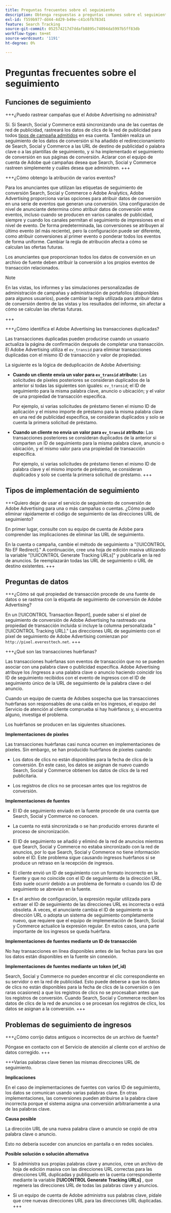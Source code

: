 ```yaml
---
title: Preguntas frecuentes sobre el seguimiento
description: Obtenga respuestas a preguntas comunes sobre el seguimiento, incluidos problemas de resolución de problemas.
exl-id: f559b977-dd44-4d29-b49e-c41c6fb783d1
feature: Search Tracking
source-git-commit: 052574217d7ddafb8895c74094da5997b5ff83db
workflow-type: tm+mt
source-wordcount: '1191'
ht-degree: 0%

---
```


# Preguntas frecuentes sobre el seguimiento

## Funciones de seguimiento

+++¿Puedo rastrear campañas que el Adobe Advertising no administra?

Sí. Si Search, Social y Commerce está sincronizando una de las cuentas de red de publicidad, rastreará los datos de clics de la red de publicidad para todos [tipos de campaña admitidos](/help/search-social-commerce/introduction/supported-inventory.md) en esa cuenta. También realiza un seguimiento de los datos de conversión si ha añadido el redireccionamiento de Search, Social y Commerce a las URL de destino de publicidad o palabra clave o a las plantillas de seguimiento, y si ha implementado el seguimiento de conversión en sus páginas de conversión. Aclarar con el equipo de cuenta de Adobe qué campañas desea que Search, Social y Commerce rastreen simplemente y cuáles desea que administren.
+++

+++¿Cómo obtengo la atribución de varios eventos?

Para los anunciantes que utilizan las etiquetas de seguimiento de conversión Search, Social y Commerce o Adobe Analytics, Adobe Advertising proporciona varias opciones para atribuir datos de conversión en una serie de eventos que generan una conversión. Una configuración de nivel de anunciante determina cómo atribuir datos de conversión entre eventos, incluso cuando se producen en varios canales de publicidad, siempre y cuando los canales permitan el seguimiento de impresiones en el nivel de evento. De forma predeterminada, las conversiones se atribuyen al último evento (el más reciente), pero la configuración puede ser diferente, como atribuir conversiones al primer evento o ponderar todos los eventos de forma uniforme. Cambiar la regla de atribución afecta a cómo se calculan las ofertas futuras.

Los anunciantes que proporcionan todos los datos de conversión en un archivo de fuente deben atribuir la conversión a los propios eventos de transacción relacionados.

>[!NOTE]
>
>En las vistas, los informes y las simulaciones personalizadas de administración de campañas y administración de portafolios (disponibles para algunos usuarios), puede cambiar la regla utilizada para atribuir datos de conversión dentro de las vistas y los resultados del informe, sin afectar a cómo se calculan las ofertas futuras.

+++

+++¿Cómo identifica el Adobe Advertising las transacciones duplicadas?

Las transacciones duplicadas pueden producirse cuando un usuario actualiza la página de confirmación después de completar una transacción. El Adobe Advertising utiliza el `ev_transid` para eliminar transacciones duplicadas con el mismo ID de transacción y valor de propiedad.

La siguiente es la lógica de deduplicación de Adobe Advertising:

* **Cuando un cliente envía un valor para `ev_transid` atributo:** Las solicitudes de píxeles posteriores se consideran duplicados de la anterior si todas las siguientes son iguales: `ev_transid`; el ID de seguimiento para la misma palabra clave, anuncio o ubicación; y el valor de una propiedad de transacción específica.

  Por ejemplo, si varias solicitudes de préstamo tienen el mismo ID de aplicación y el mismo importe de préstamo para la misma palabra clave en una red de publicidad específica, se consideran duplicados y solo se cuenta la primera solicitud de préstamo.

* **Cuando un cliente no envía un valor para `ev_transid` atributo:** Las transacciones posteriores se consideran duplicados de la anterior si comparten un ID de seguimiento para la misma palabra clave, anuncio o ubicación, y el mismo valor para una propiedad de transacción específica.

  Por ejemplo, si varias solicitudes de préstamo tienen el mismo ID de palabra clave y el mismo importe de préstamo, se consideran duplicados y solo se cuenta la primera solicitud de préstamo.
+++

## Tipos de implementación de seguimiento

+++Quiero dejar de usar el servicio de seguimiento de conversión de Adobe Advertising para una o más campañas o cuentas. ¿Cómo puedo eliminar rápidamente el código de seguimiento de las direcciones URL de seguimiento?

En primer lugar, consulte con su equipo de cuenta de Adobe para comprender las implicaciones de eliminar las URL de seguimiento.

En la cuenta o campaña, cambie el método de seguimiento a &quot;[!UICONTROL No EF Redirect].&quot; A continuación, cree una hoja de edición masiva utilizando la variable &quot;[!UICONTROL Generate Tracking URLs]&quot; y publicarla en la red de anuncios. Se reemplazarán todas las URL de seguimiento o URL de destino existentes.
+++

## Preguntas de datos

+++¿Cómo sé qué propiedad de transacción procede de una fuente de datos o se rastrea con la etiqueta de seguimiento de conversión de Adobe Advertising?

En un [!UICONTROL Transaction Report], puede saber si el píxel de seguimiento de conversión de Adobe Advertising ha rastreado una propiedad de transacción incluida si incluye la columna personalizada &quot;[!UICONTROL Tracking URL].&quot; Las direcciones URL de seguimiento con el píxel de seguimiento de Adobe Advertising comienzan por `http://pixel.everesttech.net`.
+++

+++¿Qué son las transacciones huérfanas?

Las transacciones huérfanas son eventos de transacción que no se pueden asociar con una palabra clave o publicidad específica. Adobe Advertising atribuye los /ingresos a una palabra clave o anuncio haciendo coincidir los ID de seguimiento recibidos con el evento de ingresos con el ID de seguimiento único de la URL de seguimiento de la palabra clave o del anuncio.

Cuando un equipo de cuenta de Adobes sospecha que las transacciones huérfanas son responsables de una caída en los ingresos, el equipo del Servicio de atención al cliente comprueba si hay huérfanos y, si encuentra alguno, investiga el problema.

Los huérfanos se producen en las siguientes situaciones.

**Implementaciones de píxeles**

Las transacciones huérfanas casi nunca ocurren en implementaciones de píxeles. Sin embargo, se han producido huérfanos de píxeles cuando:

* Los datos de clics no están disponibles para la fecha de clics de la conversión. En este caso, los datos se asignan de nuevo cuando Search, Social y Commerce obtienen los datos de clics de la red publicitaria.

* Los registros de clics no se procesan antes que los registros de conversión.

**Implementaciones de fuentes**

* El ID de seguimiento enviado en la fuente procede de una cuenta que Search, Social y Commerce no conocen.

* La cuenta no está sincronizada o se han producido errores durante el proceso de sincronización.

* El ID de seguimiento se añadió y eliminó de la red de anuncios mientras que Search, Social y Commerce no estaba sincronizado con la red de anuncios, por lo que Search, Social y Commerce no tiene información sobre el ID. Este problema sigue causando ingresos huérfanos si se produce un retraso en la recepción de ingresos.

* El cliente envió un ID de seguimiento con un formato incorrecto en la fuente y que no coincide con el ID de seguimiento de la dirección URL. Esto suele ocurrir debido a un problema de formato o cuando los ID de seguimiento se abrevian en la fuente.

* En el archivo de configuración, la expresión regular utilizada para extraer el ID de seguimiento de las direcciones URL es incorrecta o está obsoleta. A veces, el anunciante cambia el ID de seguimiento en la dirección URL o adopta un sistema de seguimiento completamente nuevo, que requiere que el equipo de implementación de Search, Social y Commerce actualice la expresión regular. En estos casos, una parte importante de los ingresos se queda huérfana.

**Implementaciones de fuentes mediante un ID de transacción**

No hay transacciones en línea disponibles antes de las fechas para las que los datos están disponibles en la fuente sin conexión.

**Implementaciones de fuentes mediante un token (ef_id)**

Search, Social y Commerce no pueden encontrar el clic correspondiente en su servidor o en la red de publicidad. Esto puede deberse a que los datos de clics no están disponibles para la fecha de clics de la conversión o (en raras ocasiones) a que los registros de clics no se procesaban antes que los registros de conversión. Cuando Search, Social y Commerce reciben los datos de clics de la red de anuncios o se procesan los registros de clics, los datos se asignan a la conversión.
+++

## Problemas de seguimiento de ingresos

+++¿Cómo corrijo datos antiguos o incorrectos de un archivo de fuente?

Póngase en contacto con el Servicio de atención al cliente con el archivo de datos corregido.
+++

+++Varias palabras clave tienen las mismas direcciones URL de seguimiento.

**Implicaciones**

En el caso de implementaciones de fuentes con varios ID de seguimiento, los datos se comunican usando varias palabras clave. En otras implementaciones, las conversiones pueden atribuirse a la palabra clave incorrecta porque el sistema asigna una conversión arbitrariamente a una de las palabras clave.

**Causa posible**

La dirección URL de una nueva palabra clave o anuncio se copió de otra palabra clave o anuncio.

Esto no debería suceder con anuncios en pantalla o en redes sociales.

**Posible solución o solución alternativa**

* Si administra sus propias palabras clave y anuncios, cree un archivo de hoja de edición masiva con las direcciones URL correctas para las direcciones URL duplicadas y publíquelo en la cuenta correspondiente mediante la variable **[!UICONTROL Generate Tracking URLs]** , que regenera las direcciones URL de todas las palabras clave y anuncios.

* Si un equipo de cuenta de Adobe administra sus palabras clave, pídale que cree nuevas direcciones URL para las direcciones URL duplicadas.
+++
